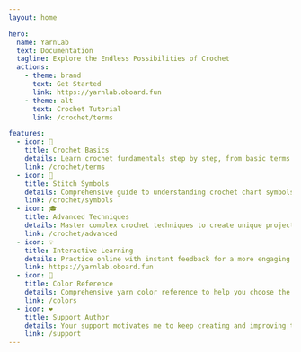 ```yaml
---
layout: home

hero:
  name: YarnLab
  text: Documentation
  tagline: Explore the Endless Possibilities of Crochet
  actions:
    - theme: brand
      text: Get Started
      link: https://yarnlab.oboard.fun
    - theme: alt
      text: Crochet Tutorial
      link: /crochet/terms

features:
  - icon: 🧶
    title: Crochet Basics
    details: Learn crochet fundamentals step by step, from basic terms to essential stitches
    link: /crochet/terms
  - icon: 📖
    title: Stitch Symbols
    details: Comprehensive guide to understanding crochet chart symbols
    link: /crochet/symbols
  - icon: 🎓
    title: Advanced Techniques
    details: Master complex crochet techniques to create unique projects
    link: /crochet/advanced
  - icon: 💡
    title: Interactive Learning
    details: Practice online with instant feedback for a more engaging learning experience
    link: https://yarnlab.oboard.fun
  - icon: 🎨
    title: Color Reference
    details: Comprehensive yarn color reference to help you choose the perfect color scheme
    link: /colors
  - icon: ❤️
    title: Support Author
    details: Your support motivates me to keep creating and improving this tool
    link: /support
---
```

